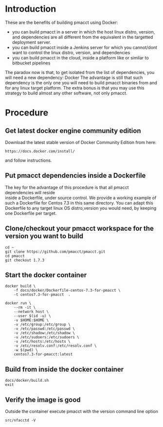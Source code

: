 # Introduction

These are the benefits of building pmacct using Docker:
- you can build pmacct in a server in which the host linux distro, version, and dependencies are all different from the equivalent in the targetted deployment server.
- you can build pmacct inside a Jenkins server for which you cannot/dont want to control the linux distro, version, and dependencies
- you can build pmacct in the cloud, inside a platform like or similar to bitbucket pipelines

The paradox now is that, to get isolated from the list of dependencies, you will need a new dependency: Docker 
The advantage is still that such dependency is the only one you will need to build pmacct binaries from and for any linux target platform.
The extra bonus is that you may use this strategy to build almost any other software, not only pmacct.


# Procedure

## Get latest docker engine community edition

Download the latest stable version of Docker Community Edition from here:
    
    https://docs.docker.com/install/

and follow instructions. 


## Put pmacct dependencies inside a Dockerfile

The key for the advantage of this procedure is that all pmacct dependencies will reside  
inside a Dockerfile, under source control. 
We provide a working example of such a Dockerfile for Centos 7.3 in this same directory.
You can adapt this Dockerfile to any target linux OS distro,version you would need,
by keeping one Dockerfile per target.


## Clone/checkout your pmacct workspace for the version you want to build

    cd ~
    git clone https://github.com/pmacct/pmacct.git
    cd pmacct 
    git checkout 1.7.3


## Start the docker container

    docker build \
        -f docs/docker/Dockerfile-centos-7.3-for-pmacct \
        -t centos7.3-for-pmacct  .
        
    docker run \
        --rm -it \
        --network host \
        --user $(id -u) \
        -v $HOME:$HOME \
        -v /etc/group:/etc/group \
        -v /etc/passwd:/etc/passwd \
        -v /etc/shadow:/etc/shadow \
        -v /etc/sudoers:/etc/sudoers \
        -v /etc/hosts:/etc/hosts \
        -v /etc/resolv.conf:/etc/resolv.conf \
        -w $(pwd) \
        centos7.3-for-pmacct:latest


## Build from inside the docker container
    
    docs/docker/build.sh
    exit


## Verify the image is good

Outside the container execute pmacct with the version command line option

    src/nfacctd -V
